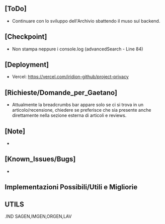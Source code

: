 ## [ToDo]
- Continuare con lo sviluppo dell'Archivio sbattendo il muso sul backend.
## [Checkpoint]
- Non stampa neppure i console.log (advancedSearch - Line 84)
## [Deployment]
- Vercel: https://vercel.com/iridion-github/project-privacy
## [Richieste/Domande_per_Gaetano]
- Attualmente la breadcrumbs bar appare solo se ci si trova in un articolo/recensione, chiedere se preferisce che sia presente anche direttamente nella sezione esterna di articoli e reviews.
## [Note]
- 
## [Known_Issues/Bugs]
-
## Implementazioni Possibili/Utili e Migliorie



## UTILS
.IND SAGEN,IMGEN,ORGEN,LAV